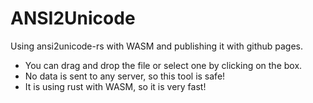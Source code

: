 # ANSI2Unicode
Using ansi2unicode-rs with WASM and publishing it with github pages.

- You can drag and drop the file or select one by clicking on the box.
- No data is sent to any server, so this tool is safe!
- It is using rust with WASM, so it is very fast!
